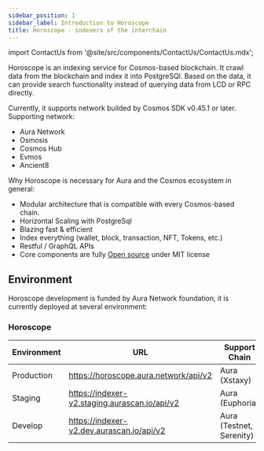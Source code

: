 ```yaml
---
sidebar_position: 1
sidebar_label: Introduction to Horoscope
title: Horoscope - indexers of the interchain
---
```


import ContactUs from '@site/src/components/ContactUs/ContactUs.mdx';

Horoscope is an indexing service for Cosmos-based blockchain. It crawl data from the blockchain and index it into PostgreSQl. Based on the data, it can provide search functionality instead of querying data from LCD or RPC directly.

Currently, it supports network builded by Cosmos SDK v0.45.1 or later. Supporting network:

- Aura Network
- Osmosis
- Cosmos Hub
- Evmos
- Ancient8

Why Horoscope is necessary for Aura and the Cosmos ecosystem in general:

- Modular architecture that is compatible with every Cosmos-based chain.
- Horizontal Scaling with PostgreSql
- Blazing fast & efficient
- Index everything (wallet, block, transaction, NFT, Tokens, etc.)
- Restful / GraphQL APIs
- Core components are fully [Open source](https://github.com/aura-nw/horoscope-v2) under MIT license

## Environment
Horoscope development is funded by Aura Network foundation, it is currently deployed at several environment:  

### Horoscope

| Environment | URL                                           | Support Chain            | Note                                                           |
| ----------- | --------------------------------------------- | ------------------------ | -------------------------------------------------------------- |
| Production  | https://horoscope.aura.network/api/v2         | Aura (Xstaxy)            | [playground](https://horoscope.aura.network/graphiql/)         |
| Staging     | https://indexer-v2.staging.aurascan.io/api/v2 | Aura (Euphoria)          | [playground](https://indexer-v2.staging.aurascan.io/graphiql/) |
| Develop     | https://indexer-v2.dev.aurascan.io/api/v2     | Aura (Testnet, Serenity) | [playground](https://indexer-v2.dev.aurascan.io/graphiql/)     |
<ContactUs />
